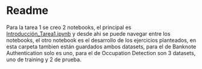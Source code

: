 # Readme

Para la tarea 1 se creo 2 notebooks, el principal es [Introducción_Tarea1.ipynb](Introducción_Tarea1.ipynb) y desde ahi se puede navegar entre los notebooks, el otro notebook es el desarrollo de los ejercicios planteados, en esta carpeta tambien están guardados ambos datasets, para el de Banknote Authentication solo es uno,  para el de Occupation Detection son 3 datasets, uno de training y 2 de prueba.
